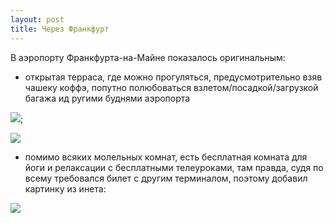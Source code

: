 ```yaml
---
layout: post
title: Через Франкфурт
---
```


В аэропорту Франкфурта-на-Майне показалось оригинальным:
- открытая терраса, где можно прогуляться, предусмотрительно взяв чашеку коффэ, попутно полюбоваться взлетом/посадкой/загрузкой багажа ид ругими буднями аэропорта

![](https://lh3.googleusercontent.com/qLrfYTTdDbKVqLwh5Sk0-ZrROnhkpc70gGi9SMnyfI0uu5hPosfTVpgz7pbj_JD7Vg_HYSHBpbOd4Sw3PrR7AYuOfazQ6s51Cewg7ycwIBDPFVBBcVlrafHD30s5JjNPQYF8Zdlg9NV3xK9ai4nzWKQWZR8Y1WpRfeGEj4C-UJqHHZdoeqN7NrPeUIrCguBKMDoelSZYyPm-aYX47KZXY5bSqf-3q0TLLciOVxION4rU_bqG3Z_iohNDrjQyMAKYTPKVswMV8vSgZ91TH_SMhUiOEDwNL1tSAzS9PdGN-B1KDIm1sLCfYV_5zHLGojcvf1khDsqUgC5iil7criQLseqBgKmxY7_hmvmgmIceV-_7bCY1Ug5qNw1e_oIrTUsOCIqXVwKg1YWR9nVPJXyY53tDcBKDkIprdfEI1J4YIDG0pQrTubocGZFzUeZsSGKLOjb4xAmsLf0N2ZjygJr-1mxwpEd4f9bv5PlEZQharad78q0Ue1Cq3am1WPxpqqMoP7IHEtqO2i0VIE0YA22Sjo5RrEqGfMAyFORSLMjZkTMqWctdusxF4zBu93JRPCpAE7DMecRbddB2QGWKzffJO6-XWJiBK6jyLbz26Qona4FhxXnoWlC6WpLyOBNZbS4hqt1fXauRbvo4T7E_lTKJoeqjZhK8-4iojA=w1000-no-tmp.jpg); 

![](https://lh3.googleusercontent.com/QE_rgB1eu3A1Ni8VN0gCijoxyPJUMOKkDlpjPlZaFMD8Z1h-3c9nQPYNreGKiqF7dIz2mcVJ5JKJT7MNmUVMDHjTNrwoLgKR1xYDflkixkZ0Dv6fM1gYxOZCY_Im-yzQe87AXrNttKRl8ZWVQMTJBZCQtvVutkzGbj0OpJa_wfYN_cZVcTb4et4XpuqrYle8eZgTIvY6PZOF8gVPZk8jNz_qdRrafyC7Ypm1RUJPLtTnmAtMTgzmhhofmKEhjjy5qoMCLScXvwzJcJhJ-9iqegWtbDDkfjCIZO1QDo_a1hQh-s-PZLQ_hc-AnC_EFsg21PldH3_IOGhGHtMqSa2Y_fPedoa-XnzxHsQZWOrsucS6E0nfda-QAcwUA06rf9HwTtBlka1ykCX4ePlItoTIeCL493Cwbh8LP7Sovwt9YhaEg4nqAC-vd4hrLD-3mAOJb0Z57FMirn5k6mSmpXjUpdayFdOQKNjTBMRCmn-L9Dq6Oc7f0R_0s922sCkYhtThAXUlRr6GZ9sbyzpgSabMG5OxXseJLtP_pos75N5UCWePvZel0E-VQE3SbACc5qZP22LoVTu_dxGRS4TaUCN_SeRNvjmeaQn6s_46jnBD=w1000-no-tmp.jpg)

- помимо всяких молельных комнат, есть бесплатная комната для йоги и релаксации с бесплатными телеуроками, там правда, судя по всему требовался билет с другим терминалом, поэтому добавил картинку из инета:

![](https://www.frankfurt-airport.com/content/dam/airport/IK_Artikel/Reisen/services-a-bis-z/frau-im-yoga-raum.jpg/_jcr_content/renditions/cq5dam.web.1280.1280.jpeg./cq5dam.web.1280.1280.jpeg)


